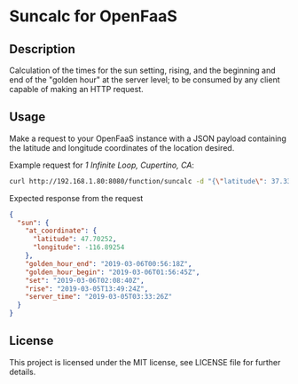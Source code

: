 # Suncalc for OpenFaaS

## Description

Calculation of the times for the sun setting, rising, and the beginning and end of the "golden hour" at the server level; to be consumed by any client capable of making an HTTP request.

## Usage

Make a request to your OpenFaaS instance with a JSON payload containing the latitude and longitude coordinates of the location desired.

Example request for _1 Infinite Loop, Cupertino, CA_:
```bash
curl http://192.168.1.80:8080/function/suncalc -d "{\"latitude\": 37.3317, \"longitude\": -122.0303}"
```

Expected response from the request
```JSON
{
  "sun": {
    "at_coordinate": {
      "latitude": 47.70252,
      "longitude": -116.89254
    },
    "golden_hour_end": "2019-03-06T00:56:18Z",
    "golden_hour_begin": "2019-03-06T01:56:45Z",
    "set": "2019-03-06T02:08:40Z",
    "rise": "2019-03-05T13:49:24Z",
    "server_time": "2019-03-05T03:33:26Z"
  }
}
```

## License

This project is licensed under the MIT license, see LICENSE file for further details.
